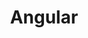 ---
pathTitle: 'Angular'
title: 'Angular'
description: 'Learn one way to build applications with Angular and reuse your code and abilities to build apps for any deployment target. For web, mobile web, native mobile and native desktop. Angular puts you in control over scalability. Meet huge data requirements by building data models on RxJS, Immutable.js or another push-model.'
iconPath: './angular.svg'
---